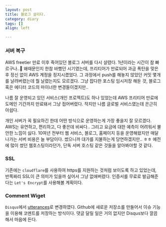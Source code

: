 ```yaml
---
layout: post
title: 블로그 살리다.
category: diary
tags: []
align: left

---
```


### 서버 복구
AWS freetier 만료 이후 죽어있던 블로그 서버를 다시 살렸다. 1년이라는 시간이 참 빠르구나..:slightly_smiling_face: 왜때문인지 한참 바빴던 시기였는데, 프리티어가 만료되어 과금 폭탄을 맞은 후 정신 없이 AWS 계정을 정지시켰었다. 그 과정에서 push를 해놓지 않았던 커밋 몇개를 날려버렸는데 뭘 날렸는지도 모르겠다. 그냥 잡다한 포스팅 임시저장 해둔 것, 블로그 혹은 에디터 코드의 마이너한 변경들이겠지만..

나름 잘 운영되고 있던 서비스(개인 프로젝트)도 하나 있었는데 AWS 프리티어 만료에 도메인 기간까지 만료돼서 그냥 접어버렸다. 작지만 나름 글로벌 서비스였는데 은근히 아쉽다.

개인 서버가 꼭 필요하긴 한데 어떤 방식으로 운영하는게 가장 좋을지 잘 모르겠다. AWS는 유연하고, 편리하고, 다 좋은데 비싸다.. 그리고 요금에 대한 예측이 어려워서 불안한 느낌이 싫다. 10여년 전부터 웹 서비스, 블로그, 홈페이지 등을 운영해왔지만 매달 나가는 서버 비용은 늘 부담이다. 썼으니까 대가를 지불하는게 당연하겠지만.. ㅎㅎ 예전에 많이 썼던 웹호스팅이라던가, 단독 서버 호스팅 같은 것들을 알아봐야할 것 같다.

### SSL
기존에는 `cloudflare`를 사용하여 https를 지원하는 것처럼 보이도록 하고 있었는데, 반쪽짜리 SSL이 큰 의미가 있을까 싶어서 그냥 없애버렸다. 인증서를 무료로 발급해준다는 `Let's Encrypt`를 사용해볼 계획이다.

### Comment Wiget
`Disqus`에서 [utterances](https://utteranc.es/)로 변경하였다. Github에 새로운 저장소를 만들어서 이슈 기능을 이용해 코멘트를 저장하는 방식이다. 댓글 달릴 일은 거의 없지만 Disqus보다 깔끔해서 마음에 든다.